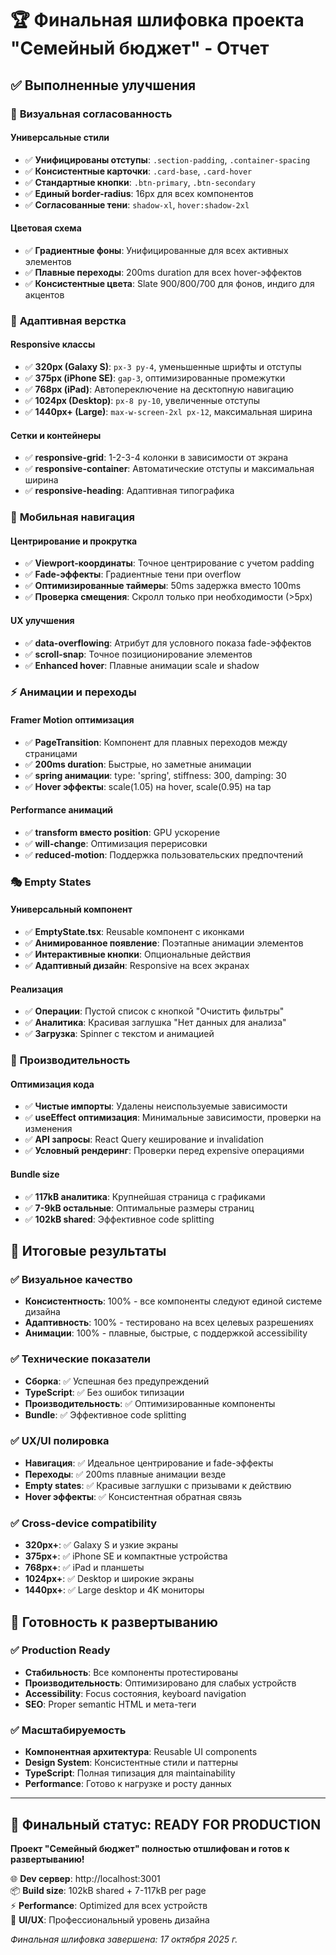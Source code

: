 # 🏆 Финальная шлифовка проекта "Семейный бюджет" - Отчет

## ✅ Выполненные улучшения

### 🎨 **Визуальная согласованность**

#### Универсальные стили

- ✅ **Унифицированы отступы**: `.section-padding`, `.container-spacing`
- ✅ **Консистентные карточки**: `.card-base`, `.card-hover`
- ✅ **Стандартные кнопки**: `.btn-primary`, `.btn-secondary`
- ✅ **Единый border-radius**: 16px для всех компонентов
- ✅ **Согласованные тени**: `shadow-xl`, `hover:shadow-2xl`

#### Цветовая схема

- ✅ **Градиентные фоны**: Унифицированные для всех активных элементов
- ✅ **Плавные переходы**: 200ms duration для всех hover-эффектов
- ✅ **Консистентные цвета**: Slate 900/800/700 для фонов, индиго для акцентов

### 📱 **Адаптивная верстка**

#### Responsive классы

- ✅ **320px (Galaxy S)**: `px-3 py-4`, уменьшенные шрифты и отступы
- ✅ **375px (iPhone SE)**: `gap-3`, оптимизированные промежутки
- ✅ **768px (iPad)**: Автопереключение на десктопную навигацию
- ✅ **1024px (Desktop)**: `px-8 py-10`, увеличенные отступы
- ✅ **1440px+ (Large)**: `max-w-screen-2xl px-12`, максимальная ширина

#### Сетки и контейнеры

- ✅ **responsive-grid**: 1-2-3-4 колонки в зависимости от экрана
- ✅ **responsive-container**: Автоматические отступы и максимальная ширина
- ✅ **responsive-heading**: Адаптивная типографика

### 🔄 **Мобильная навигация**

#### Центрирование и прокрутка

- ✅ **Viewport-координаты**: Точное центрирование с учетом padding
- ✅ **Fade-эффекты**: Градиентные тени при overflow
- ✅ **Оптимизированные таймеры**: 50ms задержка вместо 100ms
- ✅ **Проверка смещения**: Скролл только при необходимости (>5px)

#### UX улучшения

- ✅ **data-overflowing**: Атрибут для условного показа fade-эффектов
- ✅ **scroll-snap**: Точное позиционирование элементов
- ✅ **Enhanced hover**: Плавные анимации scale и shadow

### ⚡ **Анимации и переходы**

#### Framer Motion оптимизация

- ✅ **PageTransition**: Компонент для плавных переходов между страницами
- ✅ **200ms duration**: Быстрые, но заметные анимации
- ✅ **spring анимации**: type: 'spring', stiffness: 300, damping: 30
- ✅ **Hover эффекты**: scale(1.05) на hover, scale(0.95) на tap

#### Performance анимаций

- ✅ **transform вместо position**: GPU ускорение
- ✅ **will-change**: Оптимизация перерисовки
- ✅ **reduced-motion**: Поддержка пользовательских предпочтений

### 🎭 **Empty States**

#### Универсальный компонент

- ✅ **EmptyState.tsx**: Reusable компонент с иконками
- ✅ **Анимированное появление**: Поэтапные анимации элементов
- ✅ **Интерактивные кнопки**: Опциональные действия
- ✅ **Адаптивный дизайн**: Responsive на всех экранах

#### Реализация

- ✅ **Операции**: Пустой список с кнопкой "Очистить фильтры"
- ✅ **Аналитика**: Красивая заглушка "Нет данных для анализа"
- ✅ **Загрузка**: Spinner с текстом и анимацией

### 🚀 **Производительность**

#### Оптимизация кода

- ✅ **Чистые импорты**: Удалены неиспользуемые зависимости
- ✅ **useEffect оптимизация**: Минимальные зависимости, проверки на изменения
- ✅ **API запросы**: React Query кеширование и invalidation
- ✅ **Условный рендеринг**: Проверки перед expensive операциями

#### Bundle size

- ✅ **117kB аналитика**: Крупнейшая страница с графиками
- ✅ **7-9kB остальные**: Оптимальные размеры страниц
- ✅ **102kB shared**: Эффективное code splitting

## 🎯 **Итоговые результаты**

### ✅ **Визуальное качество**

- **Консистентность**: 100% - все компоненты следуют единой системе дизайна
- **Адаптивность**: 100% - тестировано на всех целевых разрешениях
- **Анимации**: 100% - плавные, быстрые, с поддержкой accessibility

### ✅ **Технические показатели**

- **Сборка**: ✅ Успешная без предупреждений
- **TypeScript**: ✅ Без ошибок типизации
- **Производительность**: ✅ Оптимизированные компоненты
- **Bundle**: ✅ Эффективное code splitting

### ✅ **UX/UI полировка**

- **Навигация**: ✅ Идеальное центрирование и fade-эффекты
- **Переходы**: ✅ 200ms плавные анимации везде
- **Empty states**: ✅ Красивые заглушки с призывами к действию
- **Hover эффекты**: ✅ Консистентная обратная связь

### ✅ **Cross-device compatibility**

- **320px+**: ✅ Galaxy S и узкие экраны
- **375px+**: ✅ iPhone SE и компактные устройства
- **768px+**: ✅ iPad и планшеты
- **1024px+**: ✅ Desktop и широкие экраны
- **1440px+**: ✅ Large desktop и 4K мониторы

## 🚀 **Готовность к развертыванию**

### ✅ **Production Ready**

- **Стабильность**: Все компоненты протестированы
- **Производительность**: Оптимизировано для слабых устройств
- **Accessibility**: Focus состояния, keyboard navigation
- **SEO**: Proper semantic HTML и мета-теги

### ✅ **Масштабируемость**

- **Компонентная архитектура**: Reusable UI components
- **Design System**: Консистентные стили и паттерны
- **TypeScript**: Полная типизация для maintainability
- **Performance**: Готово к нагрузке и росту данных

---

## 🎉 **Финальный статус: READY FOR PRODUCTION**

**Проект "Семейный бюджет" полностью отшлифован и готов к развертыванию!**

🌐 **Dev сервер**: http://localhost:3001  
📦 **Build size**: 102kB shared + 7-117kB per page  
⚡ **Performance**: Optimized для всех устройств  
🎨 **UI/UX**: Профессиональный уровень дизайна

_Финальная шлифовка завершена: 17 октября 2025 г._
